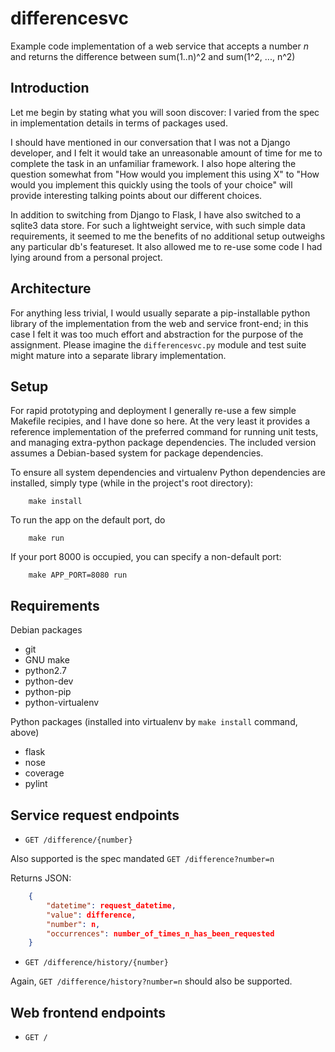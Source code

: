 
# differencesvc

Example code implementation of a web service that accepts a number *n* and
returns the difference between sum(1..n)^2 and sum(1^2, ..., n^2)

## Introduction

Let me begin by stating what you will soon discover: I varied from the spec in
implementation details in terms of packages used.

I should have mentioned in our conversation that I was not a Django developer,
and I felt it would take an unreasonable amount of time for me to complete the
task in an unfamiliar framework.  I also hope altering the question somewhat
from "How would you implement this using X" to "How would you implement this
quickly using the tools of your choice" will provide interesting talking
points about our different choices.

In addition to switching from Django to Flask, I have also switched to a
sqlite3 data store.  For such a lightweight service, with such simple data
requirements, it seemed to me the benefits of no additional setup outweighs
any particular db's featureset.  It also allowed me to re-use some code I had
lying around from a personal project.

## Architecture

For anything less trivial, I would usually separate a pip-installable python
library of the implementation from the web and service front-end; in this case
I felt it was too much effort and abstraction for the purpose of the
assignment.  Please imagine the `differencesvc.py` module and test suite might
mature into a separate library implementation.

## Setup

For rapid prototyping and deployment I generally re-use a few simple Makefile
recipies, and I have done so here.  At the very least it provides a reference
implementation of the preferred command for running unit tests, and managing
extra-python package dependencies.  The included version assumes a
Debian-based system for package dependencies.

To ensure all system dependencies and virtualenv Python dependencies are
installed, simply type (while in the project's root directory):
```
    make install
```

To run the app on the default port, do
```
    make run
```

If your port 8000 is occupied, you can specify a non-default port:
```
    make APP_PORT=8080 run
```

## Requirements

Debian packages

  * git
  * GNU make 
  * python2.7 
  * python-dev 
  * python-pip 
  * python-virtualenv

Python packages (installed into virtualenv by `make install` command, above)

  * flask
  * nose
  * coverage
  * pylint


## Service request endpoints

  * `GET /difference/{number}`

Also supported is the spec mandated `GET /difference?number=n`

Returns JSON:
```json
    {
        "datetime": request_datetime,
        "value": difference,
        "number": n,
        "occurrences": number_of_times_n_has_been_requested
    }
```

  * `GET /difference/history/{number}`

Again, `GET /difference/history?number=n` should also be supported.


## Web frontend endpoints

  * `GET /`



